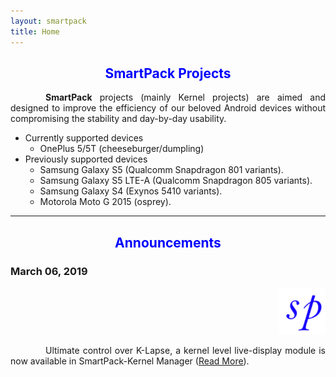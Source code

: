 ```yaml
---
layout: smartpack
title: Home
---
```


<style>
    tab1 { padding-left: 4em; }
</style>

<h2 style="color: blue; text-align: center">SmartPack Projects</h2>

<p style="text-align: justify;"><tab1><strong>SmartPack</strong> projects (mainly Kernel projects) are aimed and designed to improve the efficiency of our beloved Android devices without compromising the stability and day-by-day usability.</tab1></p>

* Currently supported devices
  * OnePlus 5/5T (cheeseburger/dumpling)
* Previously supported devices
  * Samsung Galaxy S5 (Qualcomm Snapdragon 801 variants).
  * Samsung Galaxy S5 LTE-A (Qualcomm Snapdragon 805 variants).
  * Samsung Galaxy S4 (Exynos 5410 variants).
  * Motorola Moto G 2015 (osprey).

<hr>

<h2 style="color: blue; text-align: center">Announcements</h2>

<h3 style="text-align: left">March 06, 2019</h3>
<p style="text-align: right;"><img src="https://github.com/SmartPack/SmartPack.github.io/blob/master/asset/pic009.png?raw=true" alt="" width="75" height="75" /></p>

<p style="text-align: justify;"><tab1>Ultimate control over K-Lapse, a kernel level live-display module is now available in SmartPack-Kernel Manager (<a href="{{ site.github.url }}/announcements">Read More</a>).</tab1></p>
